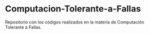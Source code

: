 # Computacion-Tolerante-a-Fallas
Repositorio con los códigos realizados en la materia de Computación Tolerante a Fallas.
